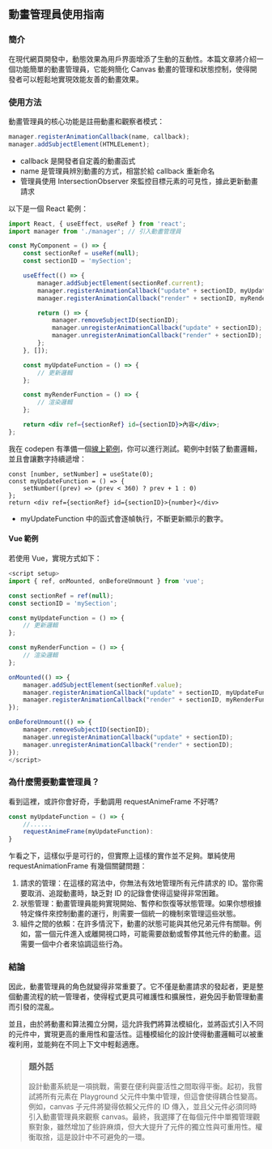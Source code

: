 ## 動畫管理員使用指南

### 簡介
在現代網頁開發中，動態效果為用戶界面增添了生動的互動性。本篇文章將介紹一個功能簡單的動畫管理員，它能夠簡化 Canvas 動畫的管理和狀態控制，使得開發者可以輕鬆地實現效能友善的動畫效果。

### 使用方法

動畫管理員的核心功能是註冊動畫和觀察者模式：

```javascript
manager.registerAnimationCallback(name, callback);
manager.addSubjectElement(HTMLELement);
```
* callback 是開發者自定義的動畫函式
* name 是管理員辨別動畫的方式，相當於給 callback 重新命名
* 管理員使用 IntersectionObserver 來監控目標元素的可見性，據此更新動畫請求

以下是一個 React 範例：
```jsx
import React, { useEffect, useRef } from 'react';
import manager from './manager'; // 引入動畫管理員

const MyComponent = () => {
    const sectionRef = useRef(null);
    const sectionID = 'mySection';

    useEffect(() => {
        manager.addSubjectElement(sectionRef.current);
        manager.registerAnimationCallback("update" + sectionID, myUpdateFunction);
        manager.registerAnimationCallback("render" + sectionID, myRenderFunction);

        return () => {
            manager.removeSubjectID(sectionID);
            manager.unregisterAnimationCallback("update" + sectionID);
            manager.unregisterAnimationCallback("render" + sectionID);
        };
    }, []);

    const myUpdateFunction = () => {
        // 更新邏輯
    };

    const myRenderFunction = () => {
        // 渲染邏輯
    };

    return <div ref={sectionRef} id={sectionID}>內容</div>;
};
```

我在 codepen 有準備一個[線上範例](https://codepen.io/Jerry-the-potato/pen/JjgPJba)，你可以進行測試。範例中封裝了動畫邏輯，並且會讓數字持續遞增：
```
const [number, setNumber] = useState(0);
const myUpdateFunction = () => {
    setNumber((prev) => (prev < 360) ? prev + 1 : 0)
};
return <div ref={sectionRef} id={sectionID}>{number}</div>
```
* myUpdateFunction 中的函式會逐幀執行，不斷更新顯示的數字。

#### Vue 範例
若使用 Vue，實現方式如下：
```javascript
<script setup>
import { ref, onMounted, onBeforeUnmount } from 'vue';

const sectionRef = ref(null);
const sectionID = 'mySection';

const myUpdateFunction = () => {
    // 更新邏輯
};

const myRenderFunction = () => {
    // 渲染邏輯
};

onMounted(() => {
    manager.addSubjectElement(sectionRef.value);
    manager.registerAnimationCallback("update" + sectionID, myUpdateFunction);
    manager.registerAnimationCallback("render" + sectionID, myRenderFunction);
});

onBeforeUnmount(() => {
    manager.removeSubjectID(sectionID);
    manager.unregisterAnimationCallback("update" + sectionID);
    manager.unregisterAnimationCallback("render" + sectionID);
});
</script>
```

### 為什麼需要動畫管理員？
看到這裡，或許你會好奇，手動調用 requestAnimeFrame 不好嗎?
```javascript
const myUpdateFunction = () => {
    //......
    requestAnimeFrame(myUpdateFunction):
}
```

乍看之下，這樣似乎是可行的，但實際上這樣的實作並不足夠。單純使用 requestAnimationFrame 有幾個關鍵問題：

1. 請求的管理：在這樣的寫法中，你無法有效地管理所有元件請求的 ID。當你需要取消、追蹤動畫時，缺乏對 ID 的記錄會使得這變得非常困難。
2. 狀態管理：動畫管理員能夠實現開始、暫停和恢復等狀態管理。如果你想根據特定條件來控制動畫的運行，則需要一個統一的機制來管理這些狀態。
3. 組件之間的依賴：在許多情況下，動畫的狀態可能與其他兄弟元件有關聯。例如，當一個元件進入或離開視口時，可能需要啟動或暫停其他元件的動畫。這需要一個中介者來協調這些行為。

### 結論

因此，動畫管理員的角色就變得非常重要了。它不僅是動畫請求的發起者，更是整個動畫流程的統一管理者，使得程式更具可維護性和擴展性，避免因手動管理動畫而引發的混亂。

並且，由於將動畫和算法獨立分開，這允許我們將算法模組化，並將函式引入不同的元件中，實現更高的重用性和靈活性。這種模組化的設計使得動畫邏輯可以被重複利用，並能夠在不同上下文中輕鬆適應。

> ### 題外話
> 設計動畫系統是一項挑戰，需要在便利與靈活性之間取得平衡。起初，我嘗試將所有元素在 Playground 父元件中集中管理，但這會使得耦合性變高。例如，canvas 子元件將變得依賴父元件的 ID 傳入，並且父元件必須同時引入動畫管理員來觀察 canvas。最終，我選擇了在每個元件中單獨管理觀察對象，雖然增加了些許麻煩，但大大提升了元件的獨立性與可重用性。權衡取捨，這是設計中不可避免的一環。